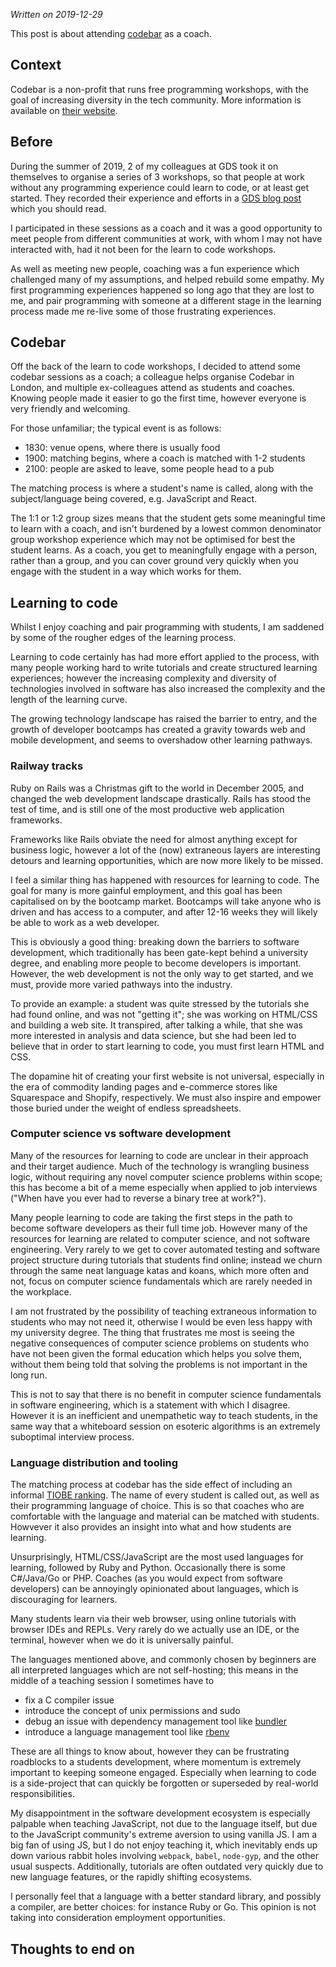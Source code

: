 _Written on 2019-12-29_

This post is about attending [codebar](https://codebar.io) as a coach.

## Context

Codebar is a non-profit that runs free programming workshops, with the goal of
increasing diversity in the tech community. More information is available on
[their website](https://codebar.io).

## Before

During the summer of 2019, 2 of my colleagues at GDS took it on themselves to
organise a series of 3 workshops, so that people at work without any
programming experience could learn to code, or at least get started. They
recorded their experience and efforts in a [GDS blog
post](https://gds.blog.gov.uk/2019/07/18/learning-to-code-at-gds/) which you
should read.

I participated in these sessions as a coach and it was a good opportunity to
meet people from different communities at work, with whom I may not have
interacted with, had it not been for the learn to code workshops.

As well as meeting new people, coaching was a fun experience which challenged
many of my assumptions, and helped rebuild some empathy. My first programming
experiences happened so long ago that they are lost to me, and pair programming
with someone at a different stage in the learning process made me re-live some
of those frustrating experiences.

## Codebar

Off the back of the learn to code workshops, I decided to attend some codebar
sessions as a coach; a colleague helps organise Codebar in London, and multiple
ex-colleagues attend as students and coaches. Knowing people made it easier to
go the first time, however everyone is very friendly and welcoming.

For those unfamiliar; the typical event is as follows:

- 1830: venue opens, where there is usually food
- 1900: matching begins, where a coach is matched with 1-2 students
- 2100: people are asked to leave, some people head to a pub

The matching process is where a student's name is called, along with the
subject/language being covered, e.g. JavaScript and React.

The 1:1 or 1:2 group sizes means that the student gets some meaningful time to
learn with a coach, and isn't burdened by a lowest common denominator group
workshop experience which may not be optimised for best the student learns. As
a coach, you get to meaningfully engage with a person, rather than a group, and
you can cover ground very quickly when you engage with the student in a way
which works for them.

## Learning to code

Whilst I enjoy coaching and pair programming with students, I am saddened by
some of the rougher edges of the learning process.

Learning to code certainly has had more effort applied to the process, with
many people working hard to write tutorials and create structured learning
experiences; however the increasing complexity and diversity of technologies
involved in software has also increased the complexity and the length of the
learning curve.

The growing technology landscape has raised the barrier to entry, and the
growth of developer bootcamps has created a gravity towards web and mobile
development, and seems to overshadow other learning pathways.

### Railway tracks

Ruby on Rails was a Christmas gift to the world in December 2005, and changed
the web development landscape drastically. Rails has stood the test of time,
and is still one of the most productive web application frameworks.

Frameworks like Rails obviate the need for almost anything except for business
logic, however a lot of the (now) extraneous layers are interesting detours and
learning opportunities, which are now more likely to be missed.

I feel a similar thing has happened with resources for learning to code. The
goal for many is more gainful employment, and this goal has been capitalised on
by the bootcamp market. Bootcamps will take anyone who is driven and has access
to a computer, and after 12-16 weeks they will likely be able to work as a web
developer.

This is obviously a good thing: breaking down the barriers to software
development, which traditionally has been gate-kept behind a university degree,
and enabling more people to become developers is important. However, the web
development is not the only way to get started, and we must, provide more
varied pathways into the industry.

To provide an example: a student was quite stressed by the tutorials she had
found online, and was not "getting it"; she was working on HTML/CSS and
building a web site. It transpired, after talking a while, that she was more
interested in analysis and data science, but she had been led to believe that
in order to start learning to code, you must first learn HTML and CSS.

The dopamine hit of creating your first website is not universal, especially in
the era of commodity landing pages and e-commerce stores like Squarespace and
Shopify, respectively. We must also inspire and empower those buried under the
weight of endless spreadsheets.

### Computer science vs software development

Many of the resources for learning to code are unclear in their approach and
their target audience. Much of the technology is wrangling business logic,
without requiring any novel computer science problems within scope; this has
become a bit of a meme especially when applied to job interviews ("When have
you ever had to reverse a binary tree at work?").

Many people learning to code are taking the first steps in the path to become
software developers as their full time job. However many of the resources for
learning are related to computer science, and not software engineering. Very
rarely to we get to cover automated testing and software project structure
during tutorials that students find online; instead we churn through the same
neat language katas and koans, which more often and not, focus on computer
science fundamentals which are rarely needed in the workplace.

I am not frustrated by the possibility of teaching extraneous information to
students who may not need it, otherwise I would be even less happy with my
university degree. The thing that frustrates me most is seeing the negative
consequences of computer science problems on students who have not been given
the formal education which helps you solve them, without them being told that
solving the problems is not important in the long run.

This is not to say that there is no benefit in computer science fundamentals in
software engineering, which is a statement with which I disagree. However it is
an inefficient and unempathetic way to teach students, in the same way that a
whiteboard session on esoteric algorithms is an extremely suboptimal interview
process.

### Language distribution and tooling

The matching process at codebar has the side effect of including an informal
[TIOBE ranking](https://www.tiobe.com/tiobe-index/). The name of every student
is called out, as well as their programming language of choice. This is so that
coaches who are comfortable with the language and material can be matched with
students. Howvever it also provides an insight into what and how students are
learning.

Unsurprisingly, HTML/CSS/JavaScript are the most used languages for learning,
followed by Ruby and Python. Occasionally there is some C#/Java/Go or PHP.
Coaches (as you would expect from software developers) can be annoyingly
opinionated about languages, which is discouraging for learners.

Many students learn via their web browser, using online tutorials with browser
IDEs and REPLs. Very rarely do we actually use an IDE, or the terminal, however
when we do it is universally painful.

The languages mentioned above, and commonly chosen by beginners are all
interpreted languages which are not self-hosting; this means in the middle of a
teaching session I sometimes have to

- fix a C compiler issue
- introduce the concept of unix permissions and sudo
- debug an issue with dependency management tool like [bundler](https://github.com/bundler/bundler)
- introduce a language management tool like [rbenv](https://github.com/rbenv/rbenv)

These are all things to know about, however they can be frustrating roadblocks
to a students development, where momentum is extremely important to keeping
someone engaged. Especially when learning to code is a side-project that can
quickly be forgotten or superseded by real-world responsibilities.

My disappointment in the software development ecosystem is especially palpable
when teaching JavaScript, not due to the language itself, but due to the
JavaScript community's extreme aversion to using vanilla JS. I am a big fan of
using JS, but I do not enjoy teaching it, which inevitably ends up down various
rabbit holes involving `webpack`, `babel`, `node-gyp`, and the other usual
suspects. Additionally, tutorials are often outdated very quickly due to new
language features, or the rapidly shifting ecosystems.

I personally feel that a language with a better standard library, and possibly
a compiler, are better choices: for instance Ruby or Go. This opinion is not
taking into consideration employment opportunities.

## Thoughts to end on
